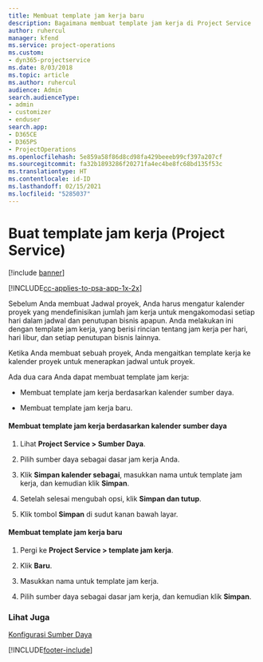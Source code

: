 ```yaml
---
title: Membuat template jam kerja baru
description: Bagaimana membuat template jam kerja di Project Service
author: ruhercul
manager: kfend
ms.service: project-operations
ms.custom:
- dyn365-projectservice
ms.date: 8/03/2018
ms.topic: article
ms.author: ruhercul
audience: Admin
search.audienceType:
- admin
- customizer
- enduser
search.app:
- D365CE
- D365PS
- ProjectOperations
ms.openlocfilehash: 5e859a58f86d8cd98fa429beeeb99cf397a207cf
ms.sourcegitcommit: fa32b1893286f20271fa4ec4be8fc68bd135f53c
ms.translationtype: HT
ms.contentlocale: id-ID
ms.lasthandoff: 02/15/2021
ms.locfileid: "5285037"
---
```

# <a name="create-a-work-hours-template-project-service"></a>Buat template jam kerja (Project Service)

[!include [banner](../includes/psa-now-project-operations.md)]

[!INCLUDE[cc-applies-to-psa-app-1x-2x](../includes/cc-applies-to-psa-app-1x-2x.md)]

Sebelum Anda membuat Jadwal proyek, Anda harus mengatur kalender proyek yang mendefinisikan jumlah jam kerja untuk mengakomodasi setiap hari dalam jadwal dan penutupan bisnis apapun. Anda melakukan ini dengan template jam kerja, yang berisi rincian tentang jam kerja per hari, hari libur, dan setiap penutupan bisnis lainnya.  
  
 Ketika Anda membuat sebuah proyek, Anda mengaitkan template kerja ke kalender proyek untuk menerapkan jadwal untuk proyek.  
  
 Ada dua cara Anda dapat membuat template jam kerja:  
  
-   Membuat template jam kerja berdasarkan kalender sumber daya.  
  
-   Membuat template jam kerja baru.  
  
#### <a name="to-create-a-work-hours-template-based-on-a-resources-calendar"></a>Membuat template jam kerja berdasarkan kalender sumber daya  
  
1.  Lihat **Project Service > Sumber Daya**.  
  
2.  Pilih sumber daya sebagai dasar jam kerja Anda.  
  
3.  Klik **Simpan kalender sebagai**, masukkan nama untuk template jam kerja, dan kemudian klik **Simpan**.  
  
4.  Setelah selesai mengubah opsi, klik **Simpan dan tutup**.  
  
5.  Klik tombol **Simpan** di sudut kanan bawah layar.  
  
#### <a name="to-create-a-new-work-hours-template"></a>Membuat template jam kerja baru  
  
1.  Pergi ke **Project Service > template jam kerja**.  
  
2.  Klik **Baru**.  
  
3.  Masukkan nama untuk template jam kerja.  
  
4.  Pilih sumber daya sebagai dasar jam kerja, dan kemudian klik **Simpan**.  
  
### <a name="see-also"></a>Lihat Juga  
 [Konfigurasi Sumber Daya](../psa/set-up-resources.md)


[!INCLUDE[footer-include](../includes/footer-banner.md)]